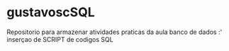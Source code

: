 # gustavoscSQL
Repositorio para armazenar atividades praticas da aula banco de dados :' inserçao de SCRIPT de codigos SQL
